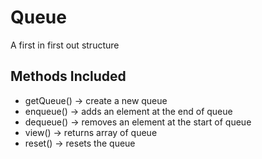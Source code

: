 # Queue
A first in first out structure

## Methods Included
- getQueue() -> create a new queue
- enqueue() -> adds an element at the end of queue
- dequeue() -> removes an element at the start of queue
- view() -> returns array of queue
- reset() -> resets the queue